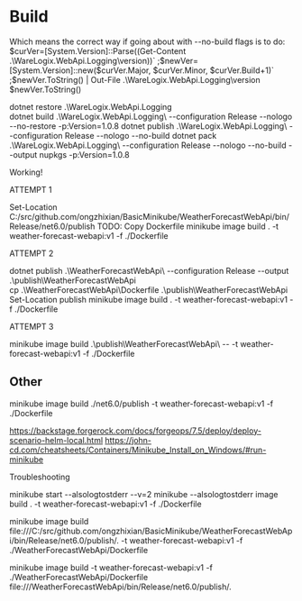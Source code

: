 # Build

Which means the correct way if going about with --no-build flags is to do:
$curVer=[System.Version]::Parse((Get-Content .\WareLogix.WebApi.Logging\version))`
;$newVer=[System.Version]::new($curVer.Major, $curVer.Minor, $curVer.Build+1)`
;$newVer.ToString() | Out-File .\WareLogix.WebApi.Logging\version
$newVer.ToString()

dotnet restore .\WareLogix.WebApi.Logging\
dotnet build   .\WareLogix.WebApi.Logging\ --configuration Release --nologo --no-restore -p:Version=1.0.8
dotnet publish .\WareLogix.WebApi.Logging\ --configuration Release --nologo --no-build
dotnet pack    .\WareLogix.WebApi.Logging\ --configuration Release --nologo --no-build --output nupkgs -p:Version=1.0.8



Working!

ATTEMPT 1

Set-Location C:/src/github.com/ongzhixian/BasicMinikube/WeatherForecastWebApi/bin/Release/net6.0/publish
TODO: Copy Dockerfile
minikube image build . -t weather-forecast-webapi:v1 -f ./Dockerfile


ATTEMPT 2

dotnet publish .\WeatherForecastWebApi\ --configuration Release --output .\publish\WeatherForecastWebApi\
cp .\WeatherForecastWebApi\Dockerfile .\publish\WeatherForecastWebApi\
Set-Location publish
minikube image build . -t weather-forecast-webapi:v1 -f ./Dockerfile


ATTEMPT 3

minikube image build .\publish\WeatherForecastWebApi\ -- -t weather-forecast-webapi:v1 -f ./Dockerfile

## Other

minikube image build ./net6.0/publish -t weather-forecast-webapi:v1 -f ./Dockerfile 


https://backstage.forgerock.com/docs/forgeops/7.5/deploy/deploy-scenario-helm-local.html
https://john-cd.com/cheatsheets/Containers/Minikube_Install_on_Windows/#run-minikube



Troubleshooting

minikube start --alsologtostderr --v=2
minikube --alsologtostderr image build . -t weather-forecast-webapi:v1 -f ./Dockerfile


minikube image build file:///C:/src/github.com/ongzhixian/BasicMinikube/WeatherForecastWebApi/bin/Release/net6.0/publish/. -t weather-forecast-webapi:v1 -f ./WeatherForecastWebApi/Dockerfile


minikube image build -t weather-forecast-webapi:v1 -f ./WeatherForecastWebApi/Dockerfile file:///WeatherForecastWebApi/bin/Release/net6.0/publish/.
